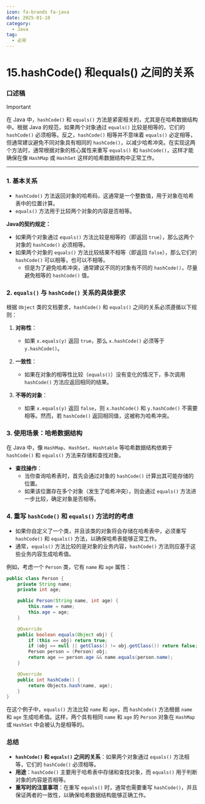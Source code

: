 ```yaml
---
icon: fa-brands fa-java
date: 2025-01-10
category:
  - Java
tag:
  - 必背
---
```

# 15.hashCode() 和equals() 之间的关系

### 口述稿

> [!important]
>
> 在 Java 中，`hashCode()` 和 `equals()` 方法是紧密相关的，尤其是在哈希数据结构中。根据 Java 的规范，如果两个对象通过 `equals()` 比较是相等的，它们的 `hashCode()` 必须相等。反之，`hashCode()` 相等并不意味着 `equals()` 必定相等，但通常建议避免不同对象具有相同的 `hashCode()`，以减少哈希冲突。在实现这两个方法时，通常根据对象的核心属性来重写 `equals()` 和 `hashCode()`，这样才能确保在像 `HashMap` 或 `HashSet` 这样的哈希数据结构中正常工作。

---

### 1. **基本关系**
- `hashCode()` 方法返回对象的哈希码，这通常是一个整数值，用于对象在哈希表中的位置计算。
- `equals()` 方法用于比较两个对象的内容是否相等。

**Java的契约规定：**

- 如果两个对象通过 `equals()` 方法比较是相等的（即返回 `true`），那么这两个对象的 `hashCode()` 必须相等。
- 如果两个对象的 `equals()` 方法比较结果不相等（即返回 `false`），那么它们的 `hashCode()` 可以相等，也可以不相等。
  - 但是为了避免哈希冲突，通常建议不同的对象有不同的 `hashCode()`，尽量避免相等的 `hashCode()` 值。

### 2. **`equals()` 与 `hashCode()` 关系的具体要求**
根据 `Object` 类的文档要求，`hashCode()` 和 `equals()` 之间的关系必须遵循以下规则：

1. **对称性**：
   - 如果 `x.equals(y)` 返回 `true`，那么 `x.hashCode()` 必须等于 `y.hashCode()`。

2. **一致性**：
   - 如果在对象的相等性比较（`equals()`）没有变化的情况下，多次调用 `hashCode()` 方法应返回相同的结果。

3. **不等的对象**：
   - 如果 `x.equals(y)` 返回 `false`，则 `x.hashCode()` 和 `y.hashCode()` 不需要相等。然而，若 `hashCode()` 返回相同值，这被称为哈希冲突。

### 3. **使用场景：哈希数据结构**
在 Java 中，像 `HashMap`、`HashSet`、`Hashtable` 等哈希数据结构依赖于 `hashCode()` 和 `equals()` 方法来存储和查找对象。

- **查找操作**：
  - 当你查询哈希表时，首先会通过对象的 `hashCode()` 计算出其可能存储的位置。
  - 如果该位置存在多个对象（发生了哈希冲突），则会通过 `equals()` 方法进一步比较，确定对象是否相等。

### 4. **重写 `hashCode()` 和 `equals()` 方法时的考虑**
- 如果你自定义了一个类，并且该类的对象将会存储在哈希表中，必须重写 `hashCode()` 和 `equals()` 方法，以确保哈希表能够正常工作。
- 通常，`equals()` 方法比较的是对象的业务内容，`hashCode()` 方法则应基于这些业务内容生成哈希值。

例如，考虑一个 `Person` 类，它有 `name` 和 `age` 属性：

```java
public class Person {
    private String name;
    private int age;

    public Person(String name, int age) {
        this.name = name;
        this.age = age;
    }

    @Override
    public boolean equals(Object obj) {
        if (this == obj) return true;
        if (obj == null || getClass() != obj.getClass()) return false;
        Person person = (Person) obj;
        return age == person.age && name.equals(person.name);
    }

    @Override
    public int hashCode() {
        return Objects.hash(name, age);
    }
}
```

在这个例子中，`equals()` 方法比较 `name` 和 `age`，而 `hashCode()` 方法根据 `name` 和 `age` 生成哈希值。这样，两个具有相同 `name` 和 `age` 的 `Person` 对象在 `HashMap` 或 `HashSet` 中会被认为是相等的。

### 总结
- **`hashCode()` 和 `equals()` 之间的关系**：如果两个对象通过 `equals()` 方法相等，它们的 `hashCode()` 必须相等。
- **用途**：`hashCode()` 主要用于哈希表中存储和查找对象，而 `equals()` 用于判断对象的内容是否相等。
- **重写时的注意事项**：在重写 `equals()` 时，通常也需要重写 `hashCode()`，并且保证两者的一致性，以确保哈希数据结构能够正确工作。
